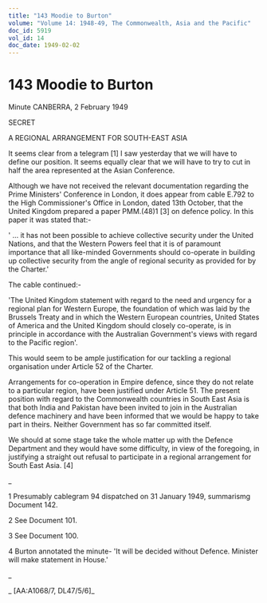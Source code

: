 ```yaml
---
title: "143 Moodie to Burton"
volume: "Volume 14: 1948-49, The Commonwealth, Asia and the Pacific"
doc_id: 5919
vol_id: 14
doc_date: 1949-02-02
---
```


# 143 Moodie to Burton

Minute CANBERRA, 2 February 1949

SECRET

A REGIONAL ARRANGEMENT FOR SOUTH-EAST ASIA

It seems clear from a telegram [1] I saw yesterday that we will have to define our position. It seems equally clear that we will have to try to cut in half the area represented at the Asian Conference.

Although we have not received the relevant documentation regarding the Prime Ministers' Conference in London, it does appear from cable E.792 to the High Commissioner's Office in London, dated 13th October, that the United Kingdom prepared a paper PMM.(48)1 [3] on defence policy. In this paper it was stated that:-

' ... it has not been possible to achieve collective security under the United Nations, and that the Western Powers feel that it is of paramount importance that all like-minded Governments should co-operate in building up collective security from the angle of regional security as provided for by the Charter.'

The cable continued:-

'The United Kingdom statement with regard to the need and urgency for a regional plan for Western Europe, the foundation of which was laid by the Brussels Treaty and in which the Western European countries, United States of America and the United Kingdom should closely co-operate, is in principle in accordance with the Australian Government's views with regard to the Pacific region'.

This would seem to be ample justification for our tackling a regional organisation under Article 52 of the Charter.

Arrangements for co-operation in Empire defence, since they do not relate to a particular region, have been justified under Article 51. The present position with regard to the Commonwealth countries in South East Asia is that both India and Pakistan have been invited to join in the Australian defence machinery and have been informed that we would be happy to take part in theirs. Neither Government has so far committed itself.

We should at some stage take the whole matter up with the Defence Department and they would have some difficulty, in view of the foregoing, in justifying a straight out refusal to participate in a regional arrangement for South East Asia. [4]

_

1 Presumably cablegram 94 dispatched on 31 January 1949, summarismg Document 142.

2 See Document 101.

3 See Document 100.

4 Burton annotated the minute- 'It will be decided without Defence. Minister will make statement in House.'

_

_ [AA:A1068/7, DL47/5/6]_
